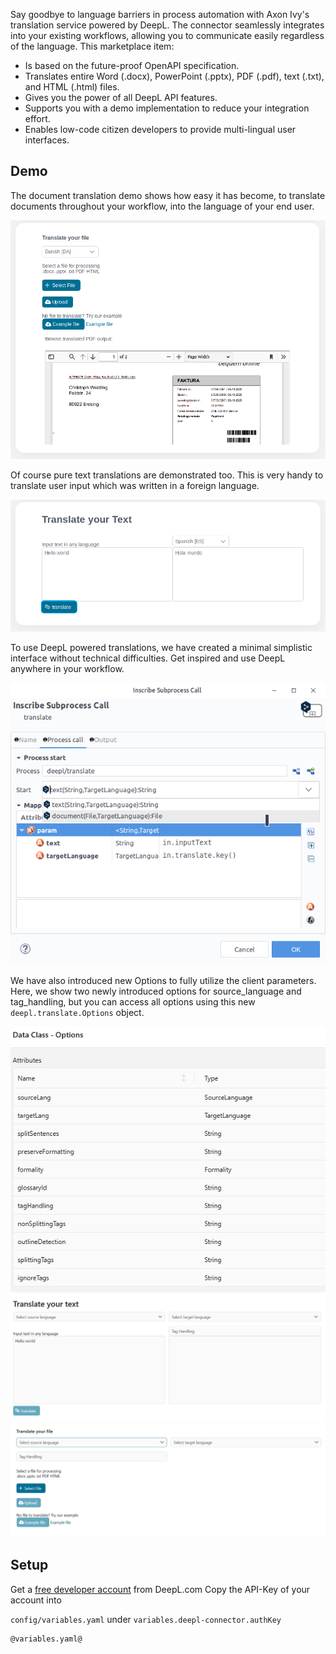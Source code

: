 Say goodbye to language barriers in process automation with Axon Ivy's translation service powered by DeepL. The connector seamlessly integrates into your existing workflows, allowing you to communicate easily regardless of the language. This marketplace item:

- Is based on the future-proof OpenAPI specification.
- Translates entire Word (.docx), PowerPoint (.pptx), PDF (.pdf), text (.txt), and HTML (.html) files.
- Gives you the power of all DeepL API features.
- Supports you with a demo implementation to reduce your integration effort.
- Enables low-code citizen developers to provide multi-lingual user interfaces.

## Demo

The document translation demo shows how easy it has become, to translate documents throughout your workflow, into the language of your end user.

![deepl-doc-demo](img/docTranslationDemo.png)

Of course pure text translations are demonstrated too.
This is very handy to translate user input which was written in a foreign language.

![deepl-txt-demo](img/txtTranslateDemo.png)

To use DeepL powered translations, we have created a minimal simplistic interface without technical difficulties.
Get inspired and use DeepL anywhere in your workflow.

![deepl-activity](img/deeplSubCallActivity.png)

We have also introduced new Options to fully utilize the client parameters. 
Here, we show two newly introduced options for source_language and tag_handling, but you can access all options using this new `deepl.translate.Options` object.

![deepl-translate-options](img/optionsObject.png)
![deepl-txt-adv-demo](img/txtTranslateAdvancedDemo.png)
![deepl-doc-adv-demo](img/docTranslationAdvancedDemo.png)

## Setup

Get a [free developer account](https://www.deepl.com/pro#developer) from DeepL.com
Copy the API-Key of your account into

`config/variables.yaml` under
`variables.deepl-connector.authKey`

```
@variables.yaml@
```

